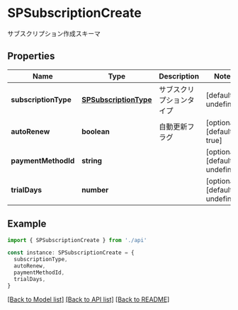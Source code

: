 # SPSubscriptionCreate

サブスクリプション作成スキーマ

## Properties

| Name                 | Type                                            | Description              | Notes                             |
| -------------------- | ----------------------------------------------- | ------------------------ | --------------------------------- |
| **subscriptionType** | [**SPSubscriptionType**](SPSubscriptionType.md) | サブスクリプションタイプ | [default to undefined]            |
| **autoRenew**        | **boolean**                                     | 自動更新フラグ           | [optional] [default to true]      |
| **paymentMethodId**  | **string**                                      |                          | [optional] [default to undefined] |
| **trialDays**        | **number**                                      |                          | [optional] [default to undefined] |

## Example

```typescript
import { SPSubscriptionCreate } from './api'

const instance: SPSubscriptionCreate = {
  subscriptionType,
  autoRenew,
  paymentMethodId,
  trialDays,
}
```

[[Back to Model list]](../README.md#documentation-for-models) [[Back to API list]](../README.md#documentation-for-api-endpoints) [[Back to README]](../README.md)
